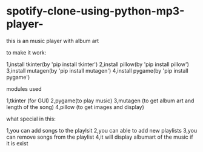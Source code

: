 # spotify-clone-using-python-mp3-player-
this is an music player with album art

to make it work:

1,install tkinter(by 'pip install tkinter')
2,install pillow(by 'pip install pillow')
3,install mutagen(by 'pip install mutagen')
4,install pygame(by 'pip install pygame')


modules used

1,tkinter (for GUI)
2,pygame(to play music)
3,mutagen (to get album art and length of the song)
4,pillow (to get images and display)

what special in this:

1,you can add songs to the playlsit
2,you can able to add new playlists
3,you can remove songs from the playlist
4,it will display albumart of the music if it is exist
